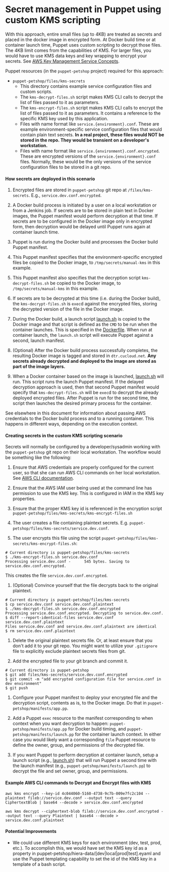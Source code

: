 # Secret management in Puppet using custom KMS scripting

With this approach, entire small files (up to 4KB) are treated as secrets and placed in the docker image in encrypted form. At Docker build time or at container launch time, Puppet uses custom scripting to decrypt those files. The 4KB limit comes from the capabilities of KMS. For larger files, you would have to use KMS data keys and key wrapping to encrypt your secrets. See [AWS Key Management Service Concepts](http://docs.aws.amazon.com/kms/latest/developerguide/concepts.html#data-keys).

Puppet resources (in the `puppet-petshop` project) required for this approach:

- `puppet-petshop/files/kms-secrets`
  - This directory contains example service configuration files and custom scripts.
  - The `kms-decrypt-files.sh` script makes KMS CLI calls to decrypt the list of files passed to it as parameters.
  - The `kms-encrypt-files.sh` script makes KMS CLI calls to encrypt the list of files passed to it as parameters. It contains a reference to the specific KMS key used by this application.
  - Files with name format like `service.{environment}.conf`. These are example  environment-specific service configuration files that would contain plain text secrets. **In a real project, these files would NOT be stored in the repo. They would be transient on a developer's workstation.**
  - Files with name format like `service.{environment}.conf.encrypted`. These are encrypted versions of the `service.{environment}.conf` files. Normally, these would be the only versions of the service configuration files to be stored in a git repo.

#### How secrets are deployed in this scenario

1. Encrypted files are stored in `puppet-petshop` git repo at `/files/kms-secrets`. E.g., `service.dev.conf.encrypted`.

1. A Docker build process is initiated by a user on a local workstation or from a Jenkins job. If secrets are to be stored in plain text in Docker images, the Puppet manifest would perform decryption at that time. If secrets are to be configured in the Docker image only in encrypted form, then decryption would be delayed until Puppet runs again at container launch time.

1. Puppet is run during the Docker build and processes the Docker build Puppet manifest.

  1. This Puppet manifest specifies that the environment-specific encrypted files be copied to the Docker image, to `/tmp/secrets/manual-kms` in this example.

  1. This Puppet manifest also specifies that the decryption script `kms-decrypt-files.sh` be copied to the Docker image, to `/tmp/secrets/manual-kms` in this example.

  1. If secrets are to be decrypted at this time (i.e. during the Docker build), the  `kms-decrypt-files.sh` is `exec`d against the encrypted files, storing the decrypted version of the file in the Docker image.

1. During the Docker build, a launch script [launch.sh](container-scripts/launch.sh) is copied to the Docker image and that script is defined as the `CMD` to be run when the container launches. This is specified in the [Dockerfile](Dockerfile). When run at container launch, the `launch.sh` script will execute Puppet against a second, launch manifest.

1. (Optional) After the Docker build process successfully completes, the resulting Docker image is tagged and stored in `dtr.cucloud.net`. **Any secrets already decrypted and deployed to the image are stored as part of the image layers.**

1. When a Docker container based on the image is launched,  [launch.sh](container-scripts/launch.sh) will run. This script runs the launch Puppet manifest. If the delayed decryption approach is used, then that second Puppet manifest would specify that `kms-decrypt-files.sh` will be `exec`d to decrypt the already deployed encrypted files. After Puppet is run for the second time, the script then launches the desired primary process for the container.

See elsewhere in this document for information about passing AWS credentials to the Docker build process and to a running container. This happens in different ways, depending on the execution context.

#### Creating secrets in the custom KMS scripting scenario

Secrets will normally be configured by a developer/sysadmin working with the `puppet-petshop` git repo on their local workstation. The workflow would be something like the following:

1. Ensure that AWS credentials are properly configured for the current user, so that she can run AWS CLI commands on her local workstation. See [AWS CLI documentation](http://docs.aws.amazon.com/cli/latest/userguide/cli-chap-getting-started.html).

1. Ensure that the AWS IAM user being used at the command line has permission to use the KMS key. This is configured in IAM in the KMS key properties.

1. Ensure that the proper KMS key id is referenced in the encryption script `puppet-petshop/files/kms-secrets/kms-encrypt-files.sh`

1. The user creates a file containing plaintext secrets. E.g. `puppet-petshop/files/kms-secrets/service.dev.conf`.

1. The user encrypts this file using the script `puppet-petshop/files/kms-secrets/kms-encrypt-files.sh`:

  ```
  # Current directory is puppet-petshop/files/kms-secrets
  $ ./kms-encrypt-files.sh service.dev.conf
  Processing service.dev.conf -      545 bytes. Saving to service.dev.conf.encrypted.
  ```

  This creates the file `service.dev.conf.encrypted`.

1. (Optional) Convince yourself that the file decrypts back to the original plaintext.

  ```
  # Current directory is puppet-petshop/files/kms-secrets
  $ cp service.dev.conf service.dev.conf.plaintext
  $ ./kms-decrypt-files.sh service.dev.conf.encrypted
  Processing service.dev.conf.encrypted. Decrypting to service.dev.conf.
  $ diff --report-identical-files service.dev.conf service.dev.conf.plaintext
  Files service.dev.conf and service.dev.conf.plaintext are identical
  $ rm service.dev.conf.plaintext
  ```

1. Delete the original plaintext secrets file. Or, at least ensure that you don't add it to your git repo. You might want to utilize your `.gitignore` file to explicitly exclude plaintext secrets files from git.

1. Add the encrypted file to your git branch and commit it.

  ```
  # Current directory is puppet-petshop
  $ git add files/kms-secrets/service.dev.conf.encrypted
  $ git commit -m "add encrypted configuration file for service.conf in dev environment"
  $ git push
  ```

1. Configure your Puppet manifest to deploy your encrypted file and the decryption script, contents as is, to the Docker image. Do that in `puppet-petshop/manifests/app.pp`.

1. Add a Puppet `exec` resource to the manifest corresponding to when context when you want decryption to happen: `puppet-petshop/manifests/app.pp` for Docker build timing, and `puppet-petshop/manifests/launch.pp` for the container launch context. In either case you would likely want a corresponding `file` Puppet resource to define the owner, group, and permissions of the decrypted file.

1. If you want Puppet to perform decryption at container launch, setup a launch script (e.g., [launch.sh](container-scripts/launch.sh)) that will run Puppet a second time with the launch manifest (e.g., `puppet-petshop/manifests/launch.pp`) to decrypt the file and set owner, group, and permissions.

#### Example AWS CLI commands to Decrypt and Encrypt files with KMS

```
aws kms encrypt --key-id 4c044060-5160-4738-9c7b-009e7fc2c104 --plaintext fileb://service.dev.conf --output text --query CiphertextBlob | base64 --decode > service.dev.conf.encrypted

aws kms decrypt --ciphertext-blob fileb://service.dev.conf.encrypted --output text --query Plaintext | base64 --decode > service.dev.conf.plaintext
```

#### Potential Improvements

- We could use different KMS keys for each environment (dev, test, prod, etc.). To accomplish this, we would have set the KMS key id as a property in puppet-petshop/hiera-data/[dev|local|prod|test].eyaml and use the Puppet templating capability to set the id of the KMS key in a template of a bash script.

